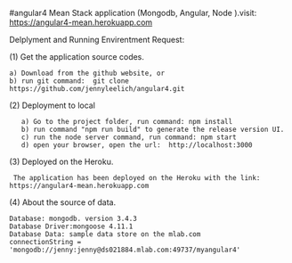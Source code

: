 
#angular4 Mean Stack application (Mongodb, Angular, Node ).visit: https://angular4-mean.herokuapp.com

Delplyment and Running Envirentment Request:

(1) Get the application source codes.

    a) Download from the github website, or
    b) run git command:  git clone https://github.com/jennyleelich/angular4.git

(2) Deployment to local

       a) Go to the project folder, run command: npm install
       b) run command "npm run build" to generate the release version UI.
       c) run the node server command, run command: npm start
       d) open your browser, open the url:  http://localhost:3000

(3) Deployed on the Heroku.

     The application has been deployed on the Heroku with the link: https://angular4-mean.herokuapp.com
   
(4) About the source of data.

    Database: mongodb. version 3.4.3
    Database Driver:mongoose 4.11.1
    Database Data: sample data store on the mlab.com
    connectionString =  'mongodb://jenny:jenny@ds021884.mlab.com:49737/myangular4'
   
